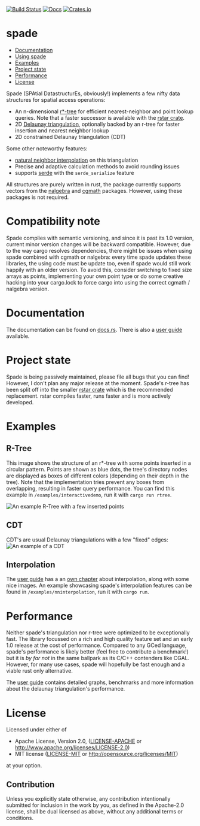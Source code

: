 [![Build Status](https://travis-ci.org/Stoeoef/spade.svg?branch=master)](https://travis-ci.org/Stoeoef/spade)
[![Docs](https://docs.rs/spade/badge.svg)](https://docs.rs/spade/)
[![Crates.io](https://img.shields.io/crates/v/spade.svg)](https://crates.io/crates/spade)
# spade

 * [Documentation](https://docs.rs/spade/)
 * [Using spade](#using-spade)
 * [Examples](#examples)
 * [Project state](#project-state)
 * [Performance](#performance)
 * [License](#license)

Spade (SPAtial DatastructurEs, obviously!) implements a few nifty data structures for spatial access operations:

- An n-dimensional [r*-tree](https://en.wikipedia.org/wiki/R*_tree) for efficient nearest-neighbor and point lookup queries. Note that a faster successor is available with the [rstar crate](https://crates.io/crates/rstar).
- 2D [Delaunay triangulation](https://en.wikipedia.org/wiki/Delaunay_triangulation), optionally backed by an r-tree for faster insertion and nearest neighbor lookup
- 2D constrained Delaunay triangulation (CDT)

Some other noteworthy features:
- [natural neighbor interpolation](https://en.wikipedia.org/wiki/Natural_neighbor) on this triangulation
- Precise and adaptive calculation methods to avoid rounding issues
- supports [serde](https://crates.io/crates/serde) with the `serde_serialize` feature

All structures are purely written in rust, the package currently supports vectors from the [nalgebra](http://nalgebra.org/) and [cgmath](https://github.com/brendanzab/cgmath) packages. However, using these
packages is not required.

# Compatibility note
Spade complies with semantic versioning, and since it is past its 1.0 version, current minor version changes will be backward compatible. However, due to the way cargo resolves dependencies, there might be issues when using spade combined with cgmath or nalgebra: every time spade updates these libraries, the using code must be update too, even if spade would still work happily with an older version. To avoid this, consider switching to fixed size arrays as points, implementing your own point type or do some creative hacking into your cargo.lock to force cargo into using the correct cgmath / nalgebra version.

# Documentation
The documentation can be found on [docs.rs](https://docs.rs/spade/).
There is also a [user guide](https://stoeoef.gitbooks.io/spade-user-manual/content/) available.

# Project state
Spade is being passively maintained, please file all bugs that you can find! However, I don't plan any major release at the moment.
Spade's r-tree has been split off into the smaller [rstar crate](https://crates.io/crates/rstar) which is the recommended replacement. rstar compiles faster, runs faster and is more actively developed. 

# Examples
## R-Tree
This image shows the structure of an r*-tree with some points inserted in a circular pattern.
Points are shown as blue dots, the tree's directory nodes are displayed as boxes of different colors (depending on their depth in the tree).
Note that the implementation tries prevent any boxes from overlapping, resulting in faster query performance. You can find this example in `/examples/interactivedemo`, run it with `cargo run rtree`.

![An example R-Tree with a few inserted points](/images/rtree_demo.png?raw=true)

## CDT
CDT's are usual Delaunay triangulations with a few "fixed" edges:
![An example of a CDT](/images/cdt_demo.png?raw=true)

## Interpolation
The [user guide](https://stoeoef.gitbooks.io/spade-user-manual/) has a an [own chapter](https://stoeoef.gitbooks.io/spade-user-manual/content/interpolation.html) about interpolation, along with some nice images.
An example showcasing spade's interpolation features can be found in `/examples/nninterpolation`, run it with `cargo run`.

# Performance
Neither spade's triangulation nor r-tree were optimized to be exceptionally fast. The library focussed on a rich and high quality feature set and an early 1.0 release at the cost of performance. Compared to any GCed language, spade's performance is likely better (feel free to contribute a benchmark!) but it is _by far not_ in the same ballpark as its C/C++ contenders like CGAL. However, for many use cases, spade will hopefully be fast enough and a viable rust only alternative.

The [user guide](https://stoeoef.gitbooks.io/spade-user-manual/content/triangulation-performance.html) contains detailed graphs, benchmarks and more information about the delaunay triangulation's performance.

# License
Licensed under either of

 * Apache License, Version 2.0, ([LICENSE-APACHE](LICENSE-APACHE) or http://www.apache.org/licenses/LICENSE-2.0)
 * MIT license ([LICENSE-MIT](LICENSE-MIT) or http://opensource.org/licenses/MIT)

at your option.

## Contribution

Unless you explicitly state otherwise, any contribution intentionally
submitted for inclusion in the work by you, as defined in the Apache-2.0
license, shall be dual licensed as above, without any additional terms or
conditions.
